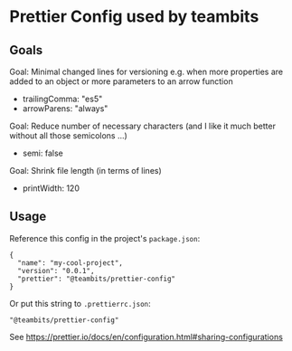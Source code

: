# Prettier Config used by teambits

## Goals

Goal: Minimal changed lines for versioning e.g. when more properties are added to an object or more parameters to an arrow function

* trailingComma: "es5"
* arrowParens: "always"

Goal: Reduce number of necessary characters (and I like it much better without all those semicolons ...)

* semi: false

Goal: Shrink file length (in terms of lines)

* printWidth: 120

## Usage

Reference this config in the project's `package.json`:

```
{
  "name": "my-cool-project",
  "version": "0.0.1",
  "prettier": "@teambits/prettier-config"
}
```

Or put this string to `.prettierrc.json`:

```
"@teambits/prettier-config"
```


See https://prettier.io/docs/en/configuration.html#sharing-configurations
